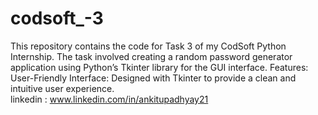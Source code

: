 # codsoft_-3
This repository contains the code for Task 3 of my CodSoft Python Internship. The task involved creating a random password generator application using Python’s Tkinter library for the GUI interface.  Features: User-Friendly Interface: Designed with Tkinter to provide a clean and intuitive user experience.  
linkedin : www.linkedin.com/in/ankitupadhyay21
